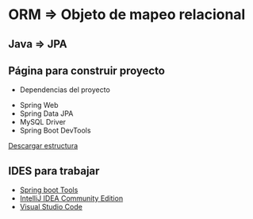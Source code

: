 # ORM => Objeto de mapeo relacional

## Java => JPA

## Página para construir proyecto

- Dependencias del proyecto

* Spring Web
* Spring Data JPA 
* MySQL Driver
* Spring Boot DevTools 

[Descargar estructura](https://start.spring.io/#!type=maven-project&language=java&platformVersion=3.2.3&packaging=jar&jvmVersion=17&groupId=com.corhuila&artifactId=electiva-ii&name=electiva-ii&description=Ejercicio%20en%20clase&packageName=com.corhuila.electiva-ii&dependencies=web,data-jpa,mysql,devtools)


## IDES para trabajar 

- [Spring boot Tools](https://spring.io/tools/)
- [IntelliJ IDEA Community Edition](https://www.jetbrains.com/idea/download/?section=windows)
- [Visual Studio Code](https://code.visualstudio.com/)

